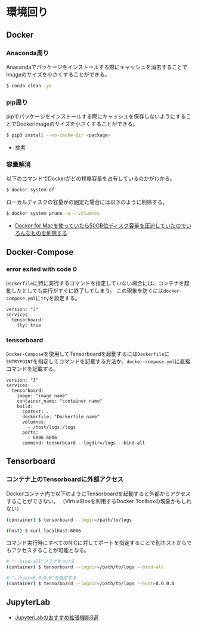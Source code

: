 # 環境回り

## Docker

### Anaconda周り

Anacondaでパッケージをインストールする際にキャッシュを消去することでImageのサイズを小さくすることができる。

```sh
$ conda clean -ya
```

### pip周り

pipでパッケージをインストールする際にキャッシュを保存しないようにすることでDockerImageのサイズを小さくすることができる。

```sh
$ pip3 install --no-cache-dir <package>
```

- [参考](https://stackoverflow.com/questions/45594707/what-is-pips-no-cache-dir-good-for)

### 容量解消

以下のコマンドでDockerがどの程度容量を占有しているのかがわかる。

```sh
$ docker system df
```

ローカルディスクの容量がの固定た場合には以下のように削除する。

```sh
$ docker system prune -a --volumnes
```

- [Docker for Macを使っていたら50GB位ディスク容量を圧迫していたのでいろんなものを削除する](https://qiita.com/shinespark/items/526b70b5f0b1ac643ba0)

## Docker-Compose

### error exited with code 0

`Dockerfile`に特に実行するコマンドを指定していない場合には、コンテナを起動したとしても実行がすぐに終了してしまう。
この現象を防ぐには`docker-compose.yml`に`tty`を設定する。

```docker
version: "3"
services:
  tensorboard:
    tty: true
```

### tensorboard

`Docker-Compose`を使用してTensorboardを起動するには`Dockerfile`に`ENTRYPOINT`を指定してコマンドを記載する方法か、`docker-compose.yml`に直接コマンドを記載する。

```docker
version: "3"
services:
  tensorboard:
    image: "image name"
    container_name: "container name"
    build:
      context: .
      dockerfile: "Dockerfile name"
      volumnes:
        - /host/logs:/logs
      ports:
        - 6006:6006
      command: tensorboard --logdir=/logs --bind-all
```

## Tensorboard

### コンテナ上のTensorboardに外部アクセス

Dockerコンテナ内で以下のようにTensorboardを起動すると外部からアクセスすることができない。
（VirtualBoxを利用するDocker Toolboxの現象かもしれない）

```sh
(container) $ tensorboard --logir=/path/to/logs

(host) $ curl localhost:6006
```

コマンド実行時にすべてのNICに対してポートを指定することで別ホストからでもアクセスすることが可能となる。

```sh
# "--bind-all"フラグをつける
(container) $ tensorboard --logdir=/path/to/logs --bind-all

# "--host=0.0.0.0"を指定する
(container) $ tensorboard --logdir=/path/to/logs --host=0.0.0.0
```

## JupyterLab

- [JupyterLabのおすすめ拡張機能8選](https://qiita.com/canonrock16/items/d166c93087a4aafd2db4)

 